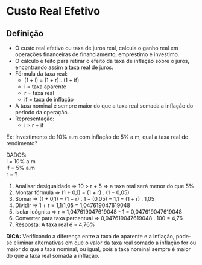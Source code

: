 # Custo Real Efetivo

## Definição
- O custo real efetivo ou taxa de juros real, calcula o ganho real em operações financeiras de financiamento, empréstimo e investimo. 
- O cálculo é feito para retirar o efeito da taxa de inflação sobre o juros, encontrando assim a taxa real de juros.
- Fórmula da taxa real:
  - (1 + i) = (1 + r) . (1 + if)
  - i = taxa aparente
  - r = taxa real
  - if = taxa de inflação
- A taxa nominal é sempre maior do que a taxa real somada a inflação do período da operação.
- Representação:
  - i > r + if

Ex: Investimento de 10% a.m com inflação de 5% a.m, qual a taxa real de rendimento?

DADOS:  
i = 10% a.m  
if = 5% a.m  
r = ?  

1. Analisar desigualdade => 10 > r + 5 => a taxa real será menor do que 5%
2. Montar fórmula => (1 + 0,1) = (1 + r) . (1 + 0,05)
3. Somar => (1 + 0,1) = (1 + r) . 1 + (0,05) = 1,1 = (1 + r) . 1,05
4. Dividir => 1 + r = 1,1/1,05 = 1,047619047619048
5. Isolar icógnita => r = 1,047619047619048 - 1 = 0,047619047619048
6. Converter para taxa percentual => 0,047619047619048 . 100 = 4,76
7. Resposta: A taxa real é = 4,76%

**DICA:** Verificando a diferença entre a taxa de aparente e a inflação, pode-se eliminar alternativas em que o valor da taxa real somado a inflação for ou maior do que a taxa nominal, ou igual, pois a taxa nominal sempre é maior do que a taxa real somada a inflação.